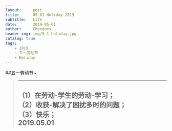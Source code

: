 ```yaml
---
layout:     post
title:      05-01 Holiday 2019
subtitle:   Life
date:       2019-05-01  
author:     Chengoes
header-img: img/5-1 holiday.jpg
catalog: true
tags:
    - 2019
    - 五一劳动节  
    - Holiday  
---  
```


##五一劳动节~          
> -----------        
> （1）在劳动-学生的劳动-学习；                  
> （2）收获-解决了困扰多时的问题；     
> （3）快乐；                
>  2019.05.01             
> -----------            
